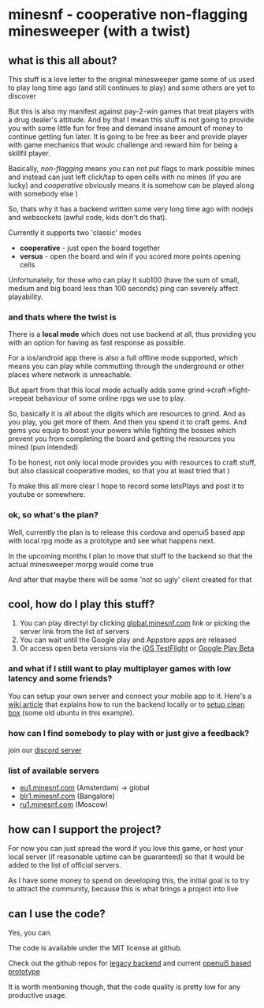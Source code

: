 # minesnf - cooperative non-flagging minesweeper (with a twist)

## what is this all about?
This stuff is a love letter to the original minesweeper game some of us used to play long time ago (and still continues to play) and some others are yet to discover

But this is also my manifest against pay-2-win games that treat players with a drug dealer's attitude. And by that I mean this stuff is not going to provide you with some little fun for free and demand insane amount of money to continue getting fun later. It is going to be free as beer and provide player with game mechanics that woulc challenge and reward him for being a skillfil player.

Basically, *non-flagging* means you can not put flags to mark possible mines and instead can just left click/tap to open cells with no mines (if you are lucky) and  *cooperative* obviously means it is somehow can be played along with somebody else )

So, thats why it has a backend written some very long time ago with nodejs and websockets (awful code, kids don't do that).

Currently it supports two 'classic' modes
* **cooperative** - just open the board together
* **versus** - open the board and win if you scored more points opening cells

Unfortunately, for those who can play it sub100 (have the sum of small, medium and big board less than 100 seconds) ping can severely affect playability.

### and thats where the twist is
There is a **local mode** which does not use backend at all, thus providing you with an option for having as fast response as possible.

For a ios/android app there is also a full offline mode supported, which means you can play while commutting through the underground or other places where network is unreachable.

But apart from that this local mode actually adds some grind->craft->fight->repeat behaviour of some online rpgs we use to play.

So, basically it is all about the digits which are resources to grind. And as you play, you get more of them. And then you spend it to craft gems. And gems you equip to boost your powers while fighting the bosses which prevent you from completing the board and getting the resources you mined (pun intended)

To be honest, not only local mode provides you with resources to craft stuff, but also classical cooperative modes, so that you at least tried that )

To make this all more clear I hope to record some letsPlays and post it to youtube or somewhere.

### ok, so what's the plan?

Well, currently the plan is to release this cordova and openui5 based app with local rpg mode as a prototype and see what happens next.

In the upcoming months I plan to move that stuff to the backend so that the actual minesweeper morpg would come true

And after that maybe there will be some 'not so ugly' client created for that

## cool, how do I play this stuff?
1. You can play directyl by clicking [global.minesnf.com](http://global.minesnf.com/ui5) link or picking the server link from the list of servers
2. You can wait until the Google play and Appstore apps are released 
3. Or access open beta versions via the [iOS TestFlight](https://testflight.apple.com/join/wORyXZqw) or [Google Play Beta](https://play.google.com/apps/testing/com.minesnf.openui5)

### and what if I still want to play multiplayer games with low latency and some friends? ###
You can setup your own server and connect your mobile app to it. Here's a [wiki article](https://github.com/myakinkii/minesNF/wiki/Run-backend-locally) that explains how to run the backend locally or to [setup clean box](https://github.com/myakinkii/minesNF/wiki/Run-own-backend) (some old ubuntu in this example).

### how can I find somebody to play with or just give a feedback?
join our [discord server](https://discord.gg/uWnVeZE)

### list of available servers
* [eu1.minesnf.com](http://eu1.minesnf.com/ui5) (Amsterdam) -> global
* [blr1.minesnf.com](http://blr1.minesnf.com/ui5) (Bangalore)
* [ru1.minesnf.com](http://ru1.minesnf.com/ui5) (Moscow)

## how can I support the project?

For now you can just spread the word if you love this game, or host your local server (if reasonable uptime can be guaranteed) so that it would be added to the list of official servers.

As I have some money to spend on developing this, the initial goal is to try to attract the community, because this is what brings a project into live

## can I use the code?
Yes, you can. 

The code is available under the MIT license at github.

Check out the github repos for [legacy backend](https://github.com/myakinkii/minesNF) and current [openui5 based prototype](https://github.com/myakinkii/ui5client)

It is worth mentioning though, that the code quality is pretty low for any productive usage.

